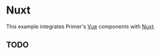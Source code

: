 # Nuxt

This example integrates Primer's [Vue](https://vuejs.org) components with [Nuxt](https://nuxt.com).

## TODO

